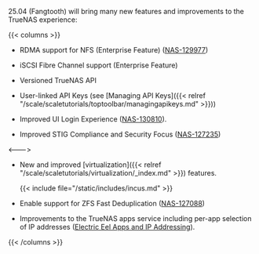 &NewLine;

25.04 (Fangtooth) will bring many new features and improvements to the TrueNAS experience:

{{< columns >}}
* RDMA support for NFS (Enterprise Feature) ([NAS-129977](https://ixsystems.atlassian.net/browse/NAS-129977))
  
* iSCSI Fibre Channel support (Enterprise Feature)

* Versioned TrueNAS API

* User-linked API Keys (see [Managing API Keys]({{< relref "/scale/scaletutorials/toptoolbar/managingapikeys.md" >}}))

* Improved UI Login Experience ([NAS-130810](https://ixsystems.atlassian.net/browse/NAS-130810)).

* Improved STIG Compliance and Security Focus ([NAS-127235](https://ixsystems.atlassian.net/browse/NAS-127235))

<--->

* New and improved [virtualization]({{< relref "/scale/scaletutorials/virtualization/_index.md" >}}) features.
  
  {{< include file="/static/includes/incus.md" >}}

* Enable support for ZFS Fast Deduplication ([NAS-127088](https://ixsystems.atlassian.net/browse/NAS-127088))

* Improvements to the TrueNAS apps service including per-app selection of IP addresses ([Electric Eel Apps and IP Addressing](https://forums.truenas.com/t/electric-eel-apps-and-ip-addressing/27445)).

{{< /columns >}}
